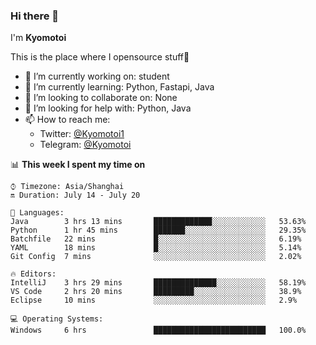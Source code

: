 ### Hi there 👋

I'm **Kyomotoi**

This is the place where I opensource stuff🤺

- 🔭 I’m currently working on: student
- 🌱 I’m currently learning: Python, Fastapi, Java
- 👯 I’m looking to collaborate on: None
- 🤔 I’m looking for help with: Python, Java
- 📫 How to reach me: 
    - Twitter: [@Kyomotoi1](https://twitter.com/Kyomotoi1) 
    - Telegram: [@Kyomotoi](https://t.me/Kyomotoi)

📊 **This week I spent my time on**
<!--START_SECTION:waka-->
```text
⌚︎ Timezone: Asia/Shanghai
🔛 Duration: July 14 - July 20

💬 Languages: 
Java        3 hrs 13 mins       █████████████░░░░░░░░░░░░   53.63% 
Python      1 hr 45 mins        ███████░░░░░░░░░░░░░░░░░░   29.35% 
Batchfile   22 mins             █░░░░░░░░░░░░░░░░░░░░░░░░   6.19% 
YAML        18 mins             █░░░░░░░░░░░░░░░░░░░░░░░░   5.14% 
Git Config  7 mins              ░░░░░░░░░░░░░░░░░░░░░░░░░   2.02%

🔥 Editors: 
IntelliJ    3 hrs 29 mins       ██████████████░░░░░░░░░░░   58.19% 
VS Code     2 hrs 20 mins       █████████░░░░░░░░░░░░░░░░   38.9% 
Eclipse     10 mins             ░░░░░░░░░░░░░░░░░░░░░░░░░   2.9%

💻 Operating Systems: 
Windows     6 hrs               █████████████████████████   100.0%
```
<!--END_SECTION:waka-->
